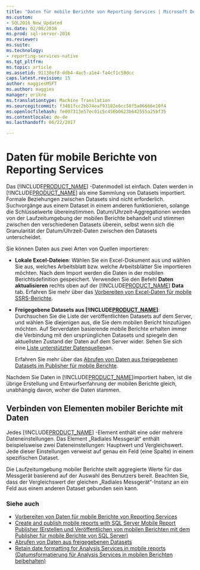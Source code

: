 ```yaml
---
title: "Daten für mobile Berichte von Reporting Services | Microsoft Docs"
ms.custom:
- SQL2016_New_Updated
ms.date: 02/08/2016
ms.prod: sql-server-2016
ms.reviewer: 
ms.suite: 
ms.technology:
- reporting-services-native
ms.tgt_pltfrm: 
ms.topic: article
ms.assetid: 91138ef8-ddb4-4ac5-a1e4-fa4cf1c58dcc
caps.latest.revision: 15
author: maggiesMSFT
ms.author: maggies
manager: erikre
ms.translationtype: Machine Translation
ms.sourcegitcommit: f3481fcc2bb74eaf93182e6cc58f5a06666e10f4
ms.openlocfilehash: fe007313e57ec01c5c456b0623b642555a25bf35
ms.contentlocale: de-de
ms.lasthandoff: 06/22/2017

---
```

# <a name="data-for-reporting-services-mobile-reports"></a>Daten für mobile Berichte von Reporting Services
Das [!INCLUDE[PRODUCT_NAME](../../includes/ss-mobilereptpub-long.md)] -Datenmodell ist einfach. Daten werden in [!INCLUDE[PRODUCT_NAME](../../includes/ss-mobilereptpub-short.md)] als eine Sammlung von Datasets importiert. Formale Beziehungen zwischen Datasets sind nicht erforderlich. Suchvorgänge aus einem Dataset in einem anderen funktionieren, solange die Schlüsselwerte übereinstimmen. Datum/Uhrzeit-Aggregationen werden von der Laufzeitumgebung der mobilen Berichte behandelt und stimmen zwischen den verschiedenen Datasets überein, selbst wenn sich die Granularität der Datum/Uhrzeit-Daten zwischen den Datasets unterscheidet.   
  
Sie können Daten aus zwei Arten von Quellen importieren:   
  
* **Lokale Excel-Dateien**: Wählen Sie ein Excel-Dokument aus und wählen Sie aus, welches Arbeitsblatt bzw. welche Arbeitsblätter Sie importieren möchten. Nach dem Import werden die Daten in der mobilen Berichtsdefinition gespeichert. Verwenden Sie den Befehl **Daten aktualisieren** rechts oben auf der [!INCLUDE[PRODUCT_NAME](../../includes/ss-mobilereptpub-short.md)] **Data** tab. Erfahren Sie mehr über das [Vorbereiten von Excel-Daten für mobile SSRS-Berichte](../../reporting-services/mobile-reports/prepare-excel-data-for-reporting-services-mobile-reports.md).  
  
* **Freigegebene Datasets aus [!INCLUDE[PRODUCT_NAME](../../includes/server-product-name.md)]**: Durchsuchen Sie die Liste der veröffentlichten Datasets auf dem Server, und wählen Sie diejenigen aus, die Sie dem mobilen Bericht hinzufügen möchten. Auf Serverdaten basierende mobile Berichte erhalten immer die Verbindung mit den ursprünglichen Datasets und spiegeln den aktuellsten Zustand der Daten auf dem Server wider. Sehen Sie sich eine [Liste unterstützter Datenquellen](https://msdn.microsoft.com/library/ms159219.aspx)an.   
  
  Erfahren Sie mehr über das [Abrufen von Daten aus freigegebenen Datasets im Publisher für mobile Berichte](../../reporting-services/mobile-reports/get-data-from-shared-datasets-in-reporting-services-mobile-reports.md).  
  
Nachdem Sie Daten in [!INCLUDE[PRODUCT_NAME](../../includes/ss-mobilereptpub-short.md)]importiert haben, ist die übrige Erstellung und Entwurfserfahrung der mobilen Berichte gleich, unabhängig davon, woher die Daten stammen.   
  
## <a name="connect-mobile-report-elements-to-data"></a>Verbinden von Elementen mobiler Berichte mit Daten ##  
  
Jedes [!INCLUDE[PRODUCT_NAME](../../includes/short-product-name.md)] -Element enthält eine oder mehrere Dateneinstellungen. Das Element „Radiales Messgerät“ enthält beispielsweise zwei Dateneinstellungen: Hauptwert und Vergleichswert. Jede dieser Einstellungen verweist auf genau ein Feld (eine Spalte) in einem spezifischen Dataset.   
  
Die Laufzeitumgebung mobiler Berichte stellt aggregierte Werte für das Messgerät basierend auf der Auswahl des Benutzers bereit. Beachten Sie, dass der Vergleichswert der gleichen „Radiales Messgerät“-Instanz an ein Feld aus einem anderen Dataset gebunden sein kann.   
  
### <a name="see-also"></a>Siehe auch  
-  [Vorbereiten von Daten für mobile Berichte von Reporting Services](../../reporting-services/mobile-reports/prepare-data-for-reporting-services-mobile-reports.md)
- [Create and publish mobile reports with SQL Server Mobile Report Publisher (Erstellen und Veröffentlichen von mobilen Berichten mit dem Publisher für mobile Berichte von SQL Server)](../../reporting-services/mobile-reports/create-mobile-reports-with-sql-server-mobile-report-publisher.md)  
- [Abrufen von Daten aus freigegebenen Datasets](../../reporting-services/mobile-reports/get-data-from-shared-datasets-in-reporting-services-mobile-reports.md)
- [Retain date formatting for Analysis Services in mobile reports (Datumsformatierung für Analysis Services in mobilen Berichten beibehalten)](../../reporting-services/mobile-reports/retain-date-formatting-for-analysis-services-in-mobile-reports.md) 
  
  


